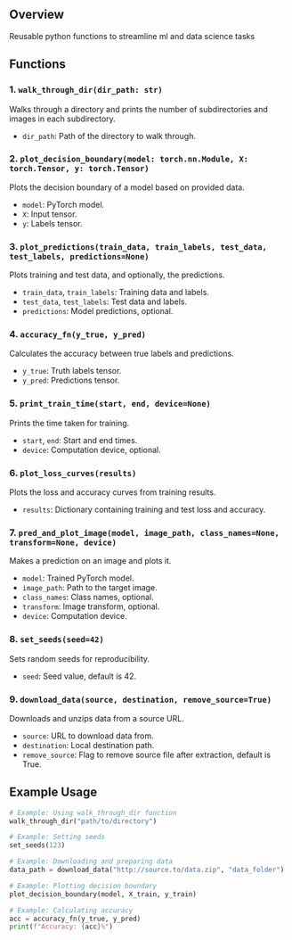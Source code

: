 ## Overview

Reusable python functions to streamline ml and data science tasks


## Functions

### 1. `walk_through_dir(dir_path: str)`
Walks through a directory and prints the number of subdirectories and images in each subdirectory.
- `dir_path`: Path of the directory to walk through.

### 2. `plot_decision_boundary(model: torch.nn.Module, X: torch.Tensor, y: torch.Tensor)`
Plots the decision boundary of a model based on provided data.
- `model`: PyTorch model.
- `X`: Input tensor.
- `y`: Labels tensor.

### 3. `plot_predictions(train_data, train_labels, test_data, test_labels, predictions=None)`
Plots training and test data, and optionally, the predictions.
- `train_data`, `train_labels`: Training data and labels.
- `test_data`, `test_labels`: Test data and labels.
- `predictions`: Model predictions, optional.

### 4. `accuracy_fn(y_true, y_pred)`
Calculates the accuracy between true labels and predictions.
- `y_true`: Truth labels tensor.
- `y_pred`: Predictions tensor.

### 5. `print_train_time(start, end, device=None)`
Prints the time taken for training.
- `start`, `end`: Start and end times.
- `device`: Computation device, optional.

### 6. `plot_loss_curves(results)`
Plots the loss and accuracy curves from training results.
- `results`: Dictionary containing training and test loss and accuracy.

### 7. `pred_and_plot_image(model, image_path, class_names=None, transform=None, device)`
Makes a prediction on an image and plots it.
- `model`: Trained PyTorch model.
- `image_path`: Path to the target image.
- `class_names`: Class names, optional.
- `transform`: Image transform, optional.
- `device`: Computation device.

### 8. `set_seeds(seed=42)`
Sets random seeds for reproducibility.
- `seed`: Seed value, default is 42.

### 9. `download_data(source, destination, remove_source=True)`
Downloads and unzips data from a source URL.
- `source`: URL to download data from.
- `destination`: Local destination path.
- `remove_source`: Flag to remove source file after extraction, default is True.

## Example Usage

```python
# Example: Using walk_through_dir function
walk_through_dir("path/to/directory")

# Example: Setting seeds
set_seeds(123)

# Example: Downloading and preparing data
data_path = download_data("http://source.to/data.zip", "data_folder")

# Example: Plotting decision boundary
plot_decision_boundary(model, X_train, y_train)

# Example: Calculating accuracy
acc = accuracy_fn(y_true, y_pred)
print(f"Accuracy: {acc}%")
```